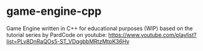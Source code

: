 # game-engine-cpp
Game Engine written in C++ for educational purposes (WIP) based on the tutorial series by PardCode on youtube: https://www.youtube.com/playlist?list=PLv8DnRaQOs5-ST_VDqgbbMRtzMtpK36Hy
